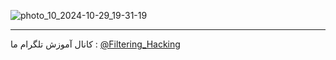 ![photo_10_2024-10-29_19-31-19](https://github.com/user-attachments/assets/b8ffc9ad-dad0-4431-a6f7-1e7fae09b184)

--------------------
کانال آموزش تلگرام ما :
[@Filtering_Hacking](https://t.me/Filtering_Hacking)
